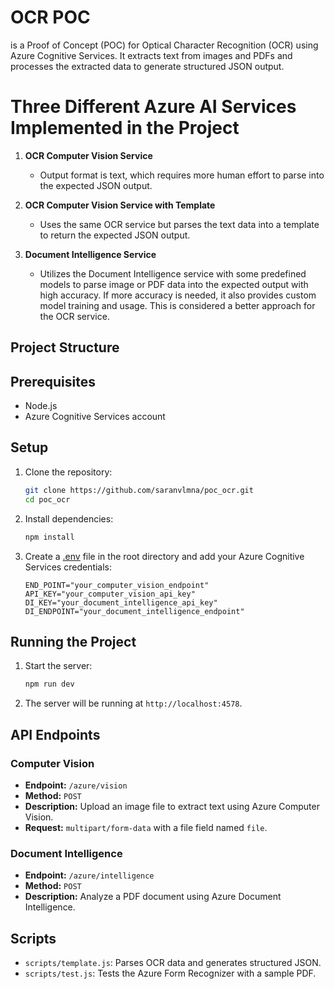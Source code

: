 # OCR POC

is a Proof of Concept (POC) for Optical Character Recognition (OCR) using Azure Cognitive Services. It extracts text from images and PDFs and processes the extracted data to generate structured JSON output.

# Three Different Azure AI Services Implemented in the Project

1. **OCR Computer Vision Service**

   - Output format is text, which requires more human effort to parse into the expected JSON output.

2. **OCR Computer Vision Service with Template**

   - Uses the same OCR service but parses the text data into a template to return the expected JSON output.

3. **Document Intelligence Service**
   - Utilizes the Document Intelligence service with some predefined models to parse image or PDF data into the expected output with high accuracy. If more accuracy is needed, it also provides custom model training and usage. This is considered a better approach for the OCR service.

## Project Structure

## Prerequisites

- Node.js
- Azure Cognitive Services account

## Setup

1. Clone the repository:

   ```sh
   git clone https://github.com/saranvlmna/poc_ocr.git
   cd poc_ocr
   ```

2. Install dependencies:

   ```sh
   npm install
   ```

3. Create a [.env](http://_vscodecontentref_/10) file in the root directory and add your Azure Cognitive Services credentials:
   ```
   END_POINT="your_computer_vision_endpoint"
   API_KEY="your_computer_vision_api_key"
   DI_KEY="your_document_intelligence_api_key"
   DI_ENDPOINT="your_document_intelligence_endpoint"
   ```

## Running the Project

1. Start the server:

   ```sh
   npm run dev
   ```

2. The server will be running at `http://localhost:4578`.

## API Endpoints

### Computer Vision

- **Endpoint:** `/azure/vision`
- **Method:** `POST`
- **Description:** Upload an image file to extract text using Azure Computer Vision.
- **Request:** `multipart/form-data` with a file field named `file`.

### Document Intelligence

- **Endpoint:** `/azure/intelligence`
- **Method:** `POST`
- **Description:** Analyze a PDF document using Azure Document Intelligence.

## Scripts

- `scripts/template.js`: Parses OCR data and generates structured JSON.
- `scripts/test.js`: Tests the Azure Form Recognizer with a sample PDF.
